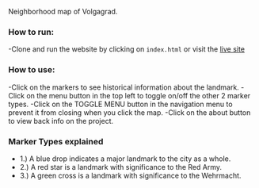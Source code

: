 Neighborhood map of Volgagrad.

### How to run:
-Clone and run the website by clicking on `index.html` or visit the [live site](https://jonlee836.github.io/City-of-Volgagrad/)

### How to use:

-Click on the markers to see historical information about the landmark.
-Click on the menu button in the top left to toggle on/off the other 2 marker types.
-Click on the TOGGLE MENU button in the navigation menu to prevent it from closing when you click the map.
-Click on the about button to view back info on the project.

### Marker Types explained

- 1.) A blue drop indicates a major landmark to the city as a whole.
- 2.) A red star is a landmark with significance to the Red Army.
- 3.) A green cross is a landmark with significance to the Wehrmacht.
